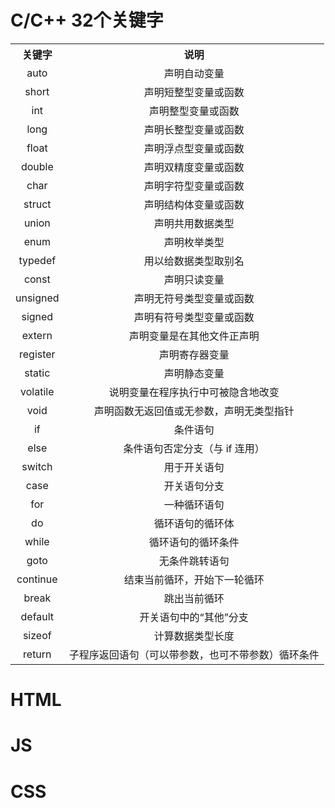 # C/C++ 32个关键字
<table align = "center">
<tbody align = "center">
<tr>
<th>
关键字</th>
<th>
说明</th>
</tr>
<tr>
<td>
auto</td>
<td>
声明自动变量</td>
</tr>
<tr>
<td>
short</td>
<td>
声明短整型变量或函数</td>
</tr>
<tr>
<td>
int</td>
<td>
声明整型变量或函数</td>
</tr>
<tr>
<td>
long</td>
<td>
声明长整型变量或函数</td>
</tr>
<tr>
<td>
float</td>
<td>
声明浮点型变量或函数</td>
</tr>
<tr>
<td>
double</td>
<td>
声明双精度变量或函数</td>
</tr>
<tr>
<td>
char</td>
<td>
声明字符型变量或函数</td>
</tr>
<tr>
<td>
struct</td>
<td>
声明结构体变量或函数</td>
</tr>
<tr>
<td>
union</td>
<td>
声明共用数据类型</td>
</tr>
<tr>
<td>
enum</td>
<td>
声明枚举类型</td>
</tr>
<tr>
<td>
typedef</td>
<td>
用以给数据类型取别名</td>
</tr>
<tr>
<td>
const</td>
<td>
声明只读变量</td>
</tr>
<tr>
<td>
unsigned</td>
<td>
声明无符号类型变量或函数</td>
</tr>
<tr>
<td>
signed</td>
<td>
声明有符号类型变量或函数</td>
</tr>
<tr>
<td>
extern</td>
<td>
声明变量是在其他文件正声明</td>
</tr>
<tr>
<td>
register</td>
<td>
声明寄存器变量</td>
</tr>
<tr>
<td>
static</td>
<td>
声明静态变量</td>
</tr>
<tr>
<td>
volatile</td>
<td>
说明变量在程序执行中可被隐含地改变</td>
</tr>
<tr>
<td>
void</td>
<td>
声明函数无返回值或无参数，声明无类型指针</td>
</tr>
<tr>
<td>
if</td>
<td>
条件语句</td>
</tr>
<tr>
<td>
else</td>
<td>
条件语句否定分支（与 if 连用）</td>
</tr>
<tr>
<td>
switch</td>
<td>
用于开关语句</td>
</tr>
<tr>
<td>
case</td>
<td>
开关语句分支</td>
</tr>
<tr>
<td>
for</td>
<td>
一种循环语句</td>
</tr>
<tr>
<td>
do</td>
<td>
循环语句的循环体</td>
</tr>
<tr>
<td>
while</td>
<td>
循环语句的循环条件</td>
</tr>
<tr>
<td>
goto</td>
<td>
无条件跳转语句</td>
</tr>
<tr>
<td>
continue</td>
<td>
结束当前循环，开始下一轮循环</td>
</tr>
<tr>
<td>
break</td>
<td>
跳出当前循环</td>
</tr>
<tr>
<td>
default</td>
<td>
开关语句中的“其他”分支</td>
</tr>
<tr>
<td>
sizeof</td>
<td>
计算数据类型长度</td>
</tr>
<tr>
<td>
return</td>
<td>
子程序返回语句（可以带参数，也可不带参数）循环条件</td>
</tr>
</tbody>
</table>

# HTML
# JS
# CSS
